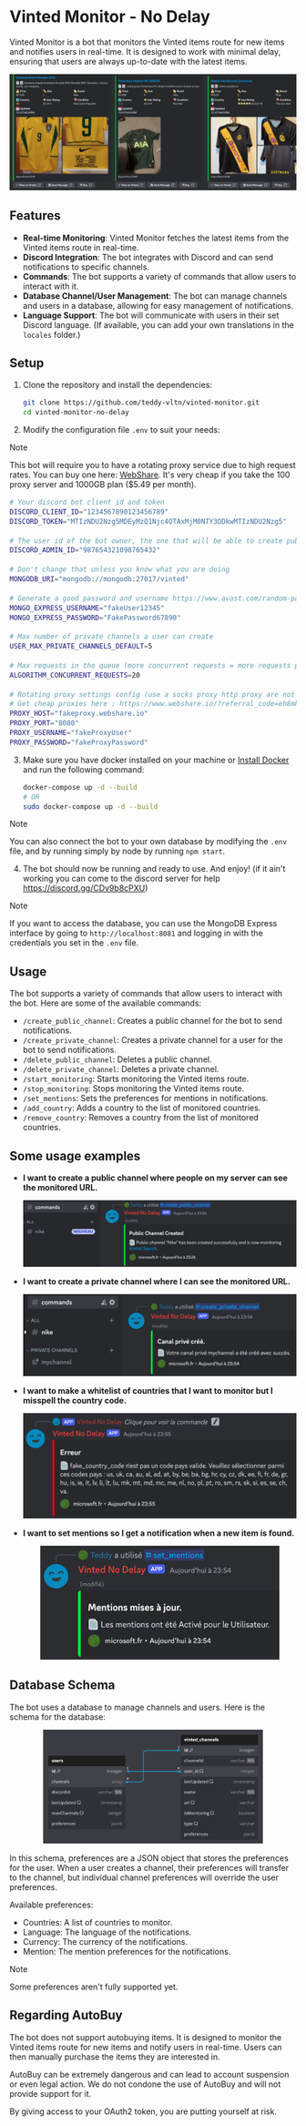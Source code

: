 # Vinted Monitor - No Delay

Vinted Monitor is a bot that monitors the Vinted items route for new items and notifies users in real-time. It is designed to work with minimal delay, ensuring that users are always up-to-date with the latest items.

<p align="center">
  <img src="./doc/example_items.png" alt="Example" style="max-height: 400px; width: auto;">
</p>

## Features

- **Real-time Monitoring**: Vinted Monitor fetches the latest items from the Vinted items route in real-time.
- **Discord Integration**: The bot integrates with Discord and can send notifications to specific channels.
- **Commands**: The bot supports a variety of commands that allow users to interact with it.
- **Database Channel/User Management**: The bot can manage channels and users in a database, allowing for easy management of notifications.
- **Language Support**: The bot will communicate with users in their set Discord language. (If available, you can add your own translations in the `locales` folder.)

## Setup

1. Clone the repository and install the dependencies:

    ```bash
    git clone https://github.com/teddy-vltn/vinted-monitor.git
    cd vinted-monitor-no-delay
    ```

2. Modify the configuration file `.env` to suit your needs:

> [!NOTE]
> This bot will require you to have a rotating proxy service due to high request rates. You can buy one here: [WebShare](https://www.webshare.io/?referral_code=eh8mkj0b6ral). It's very cheap if you take the 100 proxy server and 1000GB plan ($5.49 per month).

```sh
# Your discord bot client id and token
DISCORD_CLIENT_ID="1234567890123456789"
DISCORD_TOKEN="MTIzNDU2Nzg5MDEyMzQ1Njc4OTAxMjM0NTY3ODkwMTIzNDU2Nzg5"

# The user id of the bot owner, the one that will be able to create public channels
DISCORD_ADMIN_ID="987654321098765432"

# Don't change that unless you know what you are doing
MONGODB_URI="mongodb://mongodb:27017/vinted"

# Generate a good password and username https://www.avast.com/random-password-generator
MONGO_EXPRESS_USERNAME="fakeUser12345"
MONGO_EXPRESS_PASSWORD="FakePassword67890"

# Max number of private channels a user can create
USER_MAX_PRIVATE_CHANNELS_DEFAULT=5

# Max requests in the queue (more concurrent requests = more requests per second = more memory usage)
ALGORITHM_CONCURRENT_REQUESTS=20

# Rotating proxy settings config (use a socks proxy http proxy are not supported)
# Get cheap proxies here : https://www.webshare.io/?referral_code=eh8mkj0b6ral
PROXY_HOST="fakeproxy.webshare.io"
PROXY_PORT="8080"
PROXY_USERNAME="fakeProxyUser"
PROXY_PASSWORD="fakeProxyPassword"
```

3. Make sure you have docker installed on your machine or [Install Docker](https://docs.docker.com/engine/install/) and run the following command:

    ```bash
    docker-compose up -d --build
    # OR
    sudo docker-compose up -d --build
    ```

> [!NOTE]
> You can also connect the bot to your own database by modifying the `.env` file, and by running simply by node by running `npm start`.

4. The bot should now be running and ready to use. And enjoy! (if it ain't working you can come to the discord server for help https://discord.gg/CDv9b8cPXU)

> [!NOTE]
> If you want to access the database, you can use the MongoDB Express interface by going to `http://localhost:8081` and logging in with the credentials you set in the `.env` file.

## Usage

The bot supports a variety of commands that allow users to interact with the bot. Here are some of the available commands:
- `/create_public_channel`: Creates a public channel for the bot to send notifications.
- `/create_private_channel`: Creates a private channel for a user for the bot to send notifications.
- `/delete_public_channel`: Deletes a public channel.
- `/delete_private_channel`: Deletes a private channel.
- `/start_monitoring`: Starts monitoring the Vinted items route.
- `/stop_monitoring`: Stops monitoring the Vinted items route.
- `/set_mentions`: Sets the preferences for mentions in notifications.
- `/add_country`: Adds a country to the list of monitored countries.
- `/remove_country`: Removes a country from the list of monitored countries.

## Some usage examples

- **I want to create a public channel where people on my server can see the monitored URL.**

  <p align="center">
    <img src="./doc/create_public_channel.png" alt="Create Public Channel" style="max-height: 200px; width: auto;">
  </p>

- **I want to create a private channel where I can see the monitored URL.**

  <p align="center">
    <img src="./doc/create_private_channel.png" alt="Create Private Channel" style="max-height: 200px; width: auto;">
  </p>

- **I want to make a whitelist of countries that I want to monitor but I misspell the country code.**

  <p align="center">
    <img src="./doc/add_country_error.png" alt="Add Country" style="max-height: 200px; width: auto;">
  </p>

- **I want to set mentions so I get a notification when a new item is found.**

  <p align="center">
    <img src="./doc/set_mentions.png" alt="Set Mentions" style="max-height: 200px; width: auto;">
  </p>

## Database Schema

The bot uses a database to manage channels and users. Here is the schema for the database:

<p align="center">
  <img src="./doc/relations.png" alt="Database Schema" style="max-height: 200px; width: auto;">
</p>

In this schema, preferences are a JSON object that stores the preferences for the user. When a user creates a channel, their preferences will transfer to the channel, but individual channel preferences will override the user preferences.

Available preferences:
- Countries: A list of countries to monitor.
- Language: The language of the notifications.
- Currency: The currency of the notifications.
- Mention: The mention preferences for the notifications.

> [!NOTE]
> Some preferences aren't fully supported yet.

## Regarding AutoBuy

The bot does not support autobuying items. It is designed to monitor the Vinted items route for new items and notify users in real-time. Users can then manually purchase the items they are interested in.

AutoBuy can be extremely dangerous and can lead to account suspension or even legal action. We do not condone the use of AutoBuy and will not provide support for it.

By giving access to your OAuth2 token, you are putting yourself at risk.
